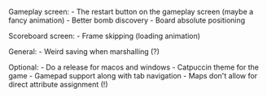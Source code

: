 Gameplay screen:
	- The restart button on the gameplay screen (maybe a fancy animation)
	- Better bomb discovery
	- Board absolute positioning

Scoreboard screen:
	- Frame skipping (loading animation)

General:
	- Weird saving when marshalling (?)

Optional:
	- Do a release for macos and windows
	- Catpuccin theme for the game
	- Gamepad support along with tab navigation
	- Maps don't allow for direct attribute assignment (!)

